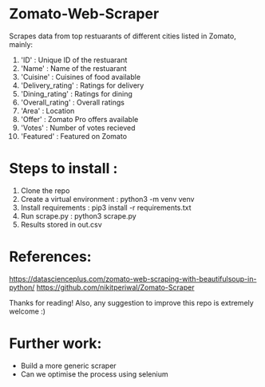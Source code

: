 # Zomato-Web-Scraper

Scrapes data from top restuarants of different cities listed in Zomato, mainly:

1. 'ID'   : Unique ID of the restuarant
2. 'Name'  : Name of the restuarant
3. 'Cuisine' : Cuisines of food available
4. 'Delivery_rating'   : Ratings for delivery
5. 'Dining_rating'   : Ratings for dining
6. 'Overall_rating'   : Overall ratings
7. 'Area'  : Location
8. 'Offer'  : Zomato Pro offers available
9. 'Votes'  : Number of votes recieved
10. 'Featured'   : Featured on Zomato

# Steps to install :
1. Clone the repo
2. Create a virtual environment : python3 -m venv venv
3. Install requirements : pip3 install -r requirements.txt
4. Run scrape.py : python3 scrape.py
5. Results stored in out.csv

# References:
https://datascienceplus.com/zomato-web-scraping-with-beautifulsoup-in-python/
https://github.com/nikitperiwal/Zomato-Scraper

Thanks for reading! Also, any suggestion to improve this repo is extremely welcome :) 

# Further work:
- Build a more generic scraper
- Can we optimise the process using selenium
